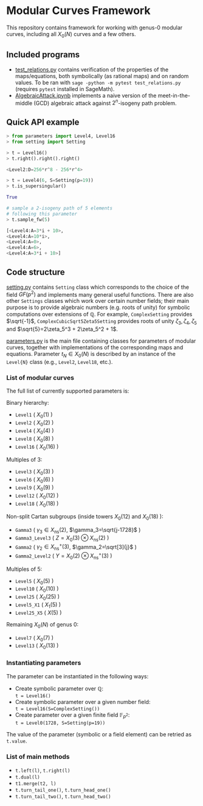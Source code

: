 # Modular Curves Framework

This repository contains framework for working with genus-0 modular curves, including all $X_0(N)$ curves and a few others.

## Included programs

- [test_relations.py](./test_relations.py) contains verification of the properties of the maps/equations, both symbolically (as rational maps) and on random values. To be ran with `sage -python -m pytest test_relations.py` (requires `pytest` installed in SageMath).
- [AlgebraicAttack.ipynb](./AlgebraicAttack.ipynb) implements a naive version of the meet-in-the-middle (GCD) algebraic attack against $2^n$-isogeny path problem.

## Quick API example

```python
> from parameters import Level4, Level16
> from setting import Setting

> t = Level16()
> t.right().right().right()

<Level2:D=256*r^8 - 256*r^4>

> t = Level4(6, S=Setting(p=19))
> t.is_supersingular()

True

# sample a 2-isogeny path of 5 elements
# following this parameter
> t.sample_fw(5)

[<Level4:A=3*i + 10>,
<Level4:A=10*i>,
<Level4:A=0>,
<Level4:A=6>,
<Level4:A=3*i + 10>]
```

## Code structure

[setting.py](./setting.py) contains `Setting` class which corresponds to the choice of the field $GF(p^2)$ and implements many general useful functions. There are also other `Settings` classes which work over certain number fields; their main purpose is to provide algebraic numbers (e.g. roots of unity) for symbolic computations over extensions of $\mathbb{Q}$. For example, `ComplexSetting` provides $\sqrt{-1}$, `ComplexCubicSqrt5Zeta5Setting` provides roots of unity $\zeta_3,\zeta_4,\zeta_5$ and $\sqrt{5}=2\zeta_5^3 + 2\zeta_5^2 + 1$.

[parameters.py](./parameters.py) is the main file containing classes for parameters of modular curves, together with implementations of the corresponding maps and equations. Parameter $t_N \in X_0(N)$ is described by an instance of the `Level{N}` class (e.g., `Level2`, `Level18`, etc.).

### List of modular curves

The full list of currently supported parameters is:

Binary hierarchy:
- `Level1` ( $X_0(1)$ )
- `Level2` ( $X_0(2)$ )
- `Level4` ( $X_0(4)$ )
- `Level8` ( $X_0(8)$ )
- `Level16` ( $X_0(16)$ )

Multiples of 3:
- `Level3` ( $X_0(3)$ )
- `Level6` ( $X_0(6)$ )
- `Level9` ( $X_0(9)$ )
- `Level12` ( $X_0(12)$ )
- `Level18` ( $X_0(18)$ )

Non-split Cartan subgroups (inside towers $X_0(12)$ and $X_0(18)$ ):
- `Gamma3` ( $\gamma_3 \in X_{\mathrm{ns}}(2)$, $\gamma_3=\sqrt{j-1728}$ )
- `Gamma3_Level3` ( $Z=X_0(3)\otimes X_{\mathrm{ns}}(2)$ )
- `Gamma2` ( $\gamma_2 \in X_{\mathrm{ns}}^+(3)$, $\gamma_2=\sqrt[3]{j}$ )
- `Gamma2_Level2` ( $Y=X_0(2)\otimes X_{\mathrm{ns}}^+(3)$ )

Multiples of 5:
- `Level5` ( $X_0(5)$ )
- `Level10` ( $X_0(10)$ )
- `Level25` ( $X_0(25)$ )
- `Level5_X1` ( $X_1(5)$ )
- `Level25_X5` ( $X(5)$ )

Remaining $X_0(N)$ of genus 0:
- `Level7` ( $X_0(7)$ )
- `Level13` ( $X_0(13)$ )


### Instantiating parameters

The parameter can be instantiated in the following ways:

- Create symbolic parameter over $\mathbb{Q}$:\
  `t = Level16()`
- Create symbolic parameter over a given number field:\
  `t = Level16(S=ComplexSetting())`
- Create parameter over a given finite field $\mathbb{F}_{p^2}$:\
  `t = Level0(1728, S=Setting(p=19))`

The value of the parameter (symbolic or a field element) can be retried as `t.value`.

### List of main methods

- `t.left(l)`, `t.right(l)`
- `t.dual(l)`
- `t1.merge(t2, l)`
- `t.turn_tail_one()`, `t.turn_head_one()`
- `t.turn_tail_two()`, `t.turn_head_two()`